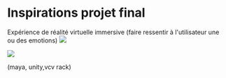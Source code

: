 #  Inspirations projet final
Expérience de réalité virtuelle
immersive (faire ressentir à l'utilisateur une ou des emotions) 
![](https://www.mcgilltribune.com/wp-content/uploads/2021/03/carne-y-arena-variety.com_.jpeg)


![](https://user-images.githubusercontent.com/90852162/188934634-90db655c-494c-47a0-8e6f-6b3251cc82a4.png)

(maya, unity,vcv rack)




